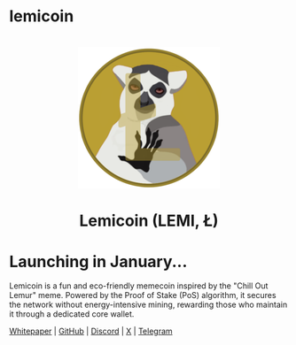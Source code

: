 # lemicoin

<h1 align="center">
<img src="https://raw.githubusercontent.com/lemicoin/lemicoin-com/main/lemi.png" alt="Lemicoin" width="256"/>
<br/><br/>
Lemicoin (LEMI, Ł)  
</h1>

# Launching in January...

Lemicoin is a fun and eco-friendly memecoin inspired by the "Chill Out Lemur" meme. Powered by the Proof of Stake (PoS) algorithm, it secures the network without energy-intensive mining, rewarding those who maintain it through a dedicated core wallet.

[Whitepaper](https://bitcointalk.org/index.php?topic=5522000) | [GitHub](https://github.com/lemicoin/) | [Discord](https://dsc.gg/lemicoin) | [X](https://x.com/lemicoin) | [Telegram](https://t.me/lemicoin)